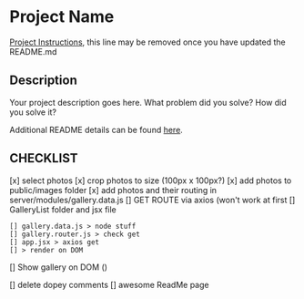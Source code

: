 # Project Name

[Project Instructions](./INSTRUCTIONS.md), this line may be removed once you have updated the README.md

## Description

Your project description goes here. What problem did you solve? How did you solve it?

Additional README details can be found [here](https://github.com/PrimeAcademy/readme-template/blob/master/README.md).

## CHECKLIST

[x] select photos
[x] crop photos to size (100px x 100px?)
[x] add photos to public/images folder
[x] add photos and their routing in server/modules/gallery.data.js
[] GET ROUTE via axios (won't work at first
[] GalleryList folder and jsx file


    [] gallery.data.js > node stuff 
    [] gallery.router.js > check get 
    [] app.jsx > axios get
    [] > render on DOM
[] Show gallery on DOM ()

[] delete dopey comments
[] awesome ReadMe page